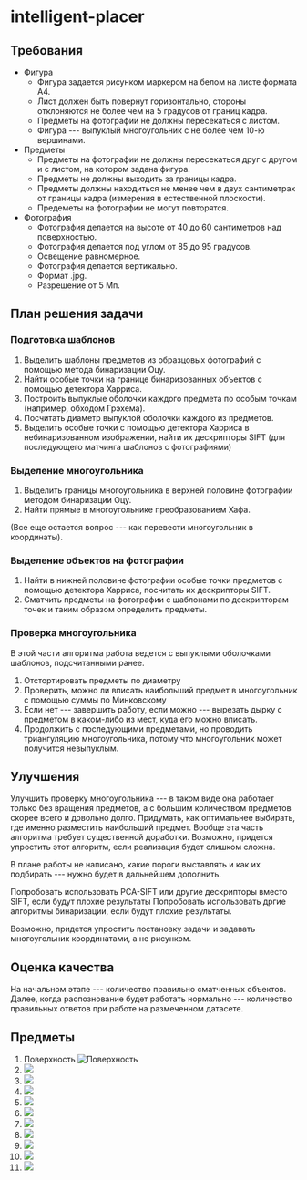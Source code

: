 # intelligent-placer
## Требования
* Фигура
  * Фигура задается рисунком маркером на белом на листе формата А4.
  * Лист должен быть повернут горизонтально, стороны отклоняются не более чем на 5 градусов от границ кадра.
  * Предметы на фотографии не должны пересекаться с листом.
  * Фигура --- выпуклый многоугольник с не более чем 10-ю вершинами.
* Предметы
  * Предметы на фотографии не должны пересекаться друг с другом и с листом, на котором задана фигура.
  * Предметы не должны выходить за границы кадра.
  * Предметы должны находиться не менее чем в двух сантиметрах от границы кадра (измерения в естественной плоскости).
  * Предеметы на фотографии не могут повторятся.
* Фотография
  * Фотография делается на высоте от 40 до 60 сантиметров над поверхностью.
  * Фотография делается под углом от 85 до 95 градусов.
  * Освещение равномерное.
  * Фотография делается вертикально.
  * Формат .jpg.
  * Разрешение от 5 Мп.
  
 ## План решения задачи
 ### Подготовка шаблонов
 1. Выделить шаблоны предметов из образцовых фотографий с помощью метода бинаризации Оцу.
 2. Найти особые точки на границе бинаризованных объектов с помощью детектора Харриса. 
 3. Построить выпуклые оболочки каждого предмета по особым точкам (например, обходом Грэхема).
 4. Посчитать диаметр выпуклой оболочки каждого из предметов.
 5. Выделить особые точки с помощью детектора Харриса в небинаризованном изображении, найти их дескрипторы SIFT (для последующего матчинга шаблонов с фотографиями)
 
 ### Выделение многоугольника
 1. Выделить границы многоугольника в верхней половине фотографии методом бинаризации Оцу.
 2. Найти прямые в многоугольнике преобразованием Хафа.
 
 (Все еще остается вопрос --- как перевести многоугольник в координаты).
 
 ### Выделение объектов на фотографии
 1. Найти в нижней половине фотографии особые точки предметов с помощью детектора Харриса, посчитать их дескрипторы SIFT.
 2. Сматчить предметы на фотографии с шаблонами по дескрипторам точек и таким образом определить предметы.

### Проверка многоугольника
В этой части алгоритма работа ведется с выпуклыми оболочками шаблонов, подсчитанными ранее.

1. Отстортировать предметы по диаметру
2. Проверить, можно ли вписать наибольший предмет в многоугольник с помощью суммы по Минковскому
3. Если нет --- завершить работу, если можно --- вырезать дырку с предметом в каком-либо из мест, куда его можно вписать.
4. Продолжить с последующими предметами, но проводить триангуляцию многоугольника, потому что многоугольник может получится невыпуклым.

## Улучшения

Улучшить проверку многоугольника --- в таком виде она работает только без вращения предметов, а с большим количеством предметов скорее всего и довольно долго.
Придумать, как оптимальнее выбирать, где именно разместить наибольший предмет. Вообще эта часть алгоритма требует существенной доработки. Возможно, придется упростить этот алгоритм, если реализация будет слишком сложна.

В плане работы не написано, какие пороги выставлять и как их подбирать --- нужно будет в дальнейшем дополнить.

Попробовать использовать PCA-SIFT или другие дескрипторы вместо SIFT, если будут плохие результаты
Попробовать использовать дргие алгоритмы бинаризации, если будут плохие результаты.

Возможно, придется упростить постановку задачи и задавать многоугольник координатами, а не рисунком.

## Оценка качества

На начальном этапе --- количество правильно сматченных объектов.
Далее, когда распознование будет работать нормально --- количество правильных ответов при работе на размеченном датасете.
      

 ## Предметы
1. Поверхность
 ![Поверхность](/images/photo5321203346188646679.jpg)
2. ![](/images/photo5321203346188646678.jpg)
3. ![](images/photo5321203346188646677.jpg)
4. ![](images/photo5321203346188646676.jpg)
5. ![](images/photo5321203346188646675.jpg)
6. ![](images/photo5321203346188646674.jpg)
7. ![](images/photo5321203346188646673.jpg)
8. ![](images/photo5321203346188646672.jpg)
9. ![](images/photo5321203346188646671.jpg)
10. ![](images/photo5321203346188646670.jpg)
11. ![](images/photo5321203346188646669.jpg)
